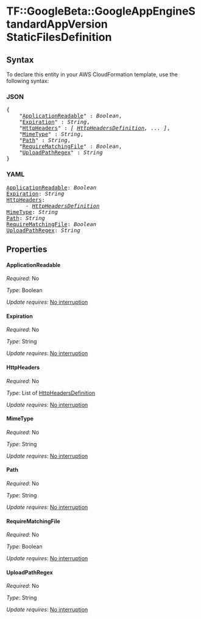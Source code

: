 # TF::GoogleBeta::GoogleAppEngineStandardAppVersion StaticFilesDefinition

## Syntax

To declare this entity in your AWS CloudFormation template, use the following syntax:

### JSON

<pre>
{
    "<a href="#applicationreadable" title="ApplicationReadable">ApplicationReadable</a>" : <i>Boolean</i>,
    "<a href="#expiration" title="Expiration">Expiration</a>" : <i>String</i>,
    "<a href="#httpheaders" title="HttpHeaders">HttpHeaders</a>" : <i>[ <a href="httpheadersdefinition.md">HttpHeadersDefinition</a>, ... ]</i>,
    "<a href="#mimetype" title="MimeType">MimeType</a>" : <i>String</i>,
    "<a href="#path" title="Path">Path</a>" : <i>String</i>,
    "<a href="#requirematchingfile" title="RequireMatchingFile">RequireMatchingFile</a>" : <i>Boolean</i>,
    "<a href="#uploadpathregex" title="UploadPathRegex">UploadPathRegex</a>" : <i>String</i>
}
</pre>

### YAML

<pre>
<a href="#applicationreadable" title="ApplicationReadable">ApplicationReadable</a>: <i>Boolean</i>
<a href="#expiration" title="Expiration">Expiration</a>: <i>String</i>
<a href="#httpheaders" title="HttpHeaders">HttpHeaders</a>: <i>
      - <a href="httpheadersdefinition.md">HttpHeadersDefinition</a></i>
<a href="#mimetype" title="MimeType">MimeType</a>: <i>String</i>
<a href="#path" title="Path">Path</a>: <i>String</i>
<a href="#requirematchingfile" title="RequireMatchingFile">RequireMatchingFile</a>: <i>Boolean</i>
<a href="#uploadpathregex" title="UploadPathRegex">UploadPathRegex</a>: <i>String</i>
</pre>

## Properties

#### ApplicationReadable

_Required_: No

_Type_: Boolean

_Update requires_: [No interruption](https://docs.aws.amazon.com/AWSCloudFormation/latest/UserGuide/using-cfn-updating-stacks-update-behaviors.html#update-no-interrupt)

#### Expiration

_Required_: No

_Type_: String

_Update requires_: [No interruption](https://docs.aws.amazon.com/AWSCloudFormation/latest/UserGuide/using-cfn-updating-stacks-update-behaviors.html#update-no-interrupt)

#### HttpHeaders

_Required_: No

_Type_: List of <a href="httpheadersdefinition.md">HttpHeadersDefinition</a>

_Update requires_: [No interruption](https://docs.aws.amazon.com/AWSCloudFormation/latest/UserGuide/using-cfn-updating-stacks-update-behaviors.html#update-no-interrupt)

#### MimeType

_Required_: No

_Type_: String

_Update requires_: [No interruption](https://docs.aws.amazon.com/AWSCloudFormation/latest/UserGuide/using-cfn-updating-stacks-update-behaviors.html#update-no-interrupt)

#### Path

_Required_: No

_Type_: String

_Update requires_: [No interruption](https://docs.aws.amazon.com/AWSCloudFormation/latest/UserGuide/using-cfn-updating-stacks-update-behaviors.html#update-no-interrupt)

#### RequireMatchingFile

_Required_: No

_Type_: Boolean

_Update requires_: [No interruption](https://docs.aws.amazon.com/AWSCloudFormation/latest/UserGuide/using-cfn-updating-stacks-update-behaviors.html#update-no-interrupt)

#### UploadPathRegex

_Required_: No

_Type_: String

_Update requires_: [No interruption](https://docs.aws.amazon.com/AWSCloudFormation/latest/UserGuide/using-cfn-updating-stacks-update-behaviors.html#update-no-interrupt)

